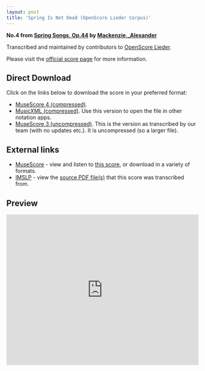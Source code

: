 ```yaml
---
layout: post
title: 'Spring Is Not Dead (OpenScore Lieder Corpus)'
---
```


__No.4 from [Spring Songs, Op.44](https://fourscoreandmore.org/OpenScore/Mackenzie%2C_Alexander/Spring_Songs%2C_Op.44/) by [Mackenzie,_Alexander](https://fourscoreandmore.org/OpenScore/Mackenzie%2C_Alexander)__

Transcribed and maintained by contributors to [OpenScore Lieder].

Please visit the [official score page] for more information.

[official score page]: https://musescore.com/openscore-lieder-corpus/scores/6507219
[OpenScore Lieder]: https://musescore.com/openscore-lieder-corpus

## Direct Download

Click on the links below to download the score in your preferred format:
- [MuseScore 4 (compressed)](https://fourscoreandmore.org/OpenScore/Mackenzie%2C_Alexander/Spring_Songs%2C_Op.44/4_Spring_Is_Not_Dead.mscz).
- [MusicXML (compressed)](https://fourscoreandmore.org/OpenScore/Mackenzie%2C_Alexander/Spring_Songs%2C_Op.44/4_Spring_Is_Not_Dead.mxl). Use this version to open the file in other notation apps.
- [MuseScore 3 (uncompressed)](https://raw.githubusercontent.com/OpenScore/Lieder/refs/heads/main/scores/Mackenzie%2C_Alexander/Spring_Songs%2C_Op.44/4_Spring_Is_Not_Dead/lc6507219.mscx). This is the version as transcribed by our team (with no updates etc.). It is uncompressed (so a larger file).

## External links

- [MuseScore] - view and listen to [this score][MuseScore], or download in a variety of formats.
- [IMSLP] - view the [source PDF file(s)][IMSLP] that this score was transcribed from.

[MuseScore]: https://musescore.com/score/6507219
[IMSLP]: https://imslp.org/wiki/Special:ReverseLookup/241305

## Preview

<iframe width="100%" height="394" src="https://musescore.com/openscore-lieder-corpus/scores/6507219/embed" frameborder="0" allowfullscreen allow="autoplay; fullscreen"></iframe>
